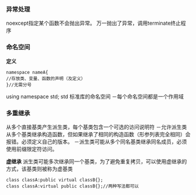 ### **异常处理**
noexcept指定某个函数不会抛出异常。
万一抛出了异常，调用terminate终止程序
### **命名空间**
**定义**
```
namespace nameA{
//存放类、变量、函数的声明（及定义）
}//无需分号
```
using namespace std;
std 标准库的命名空间
－每个命名空间都是一个作用域
### **多重继承**
从多个直接基类产生派生类，每个基类包含一个可选的访问说明符
－允许派生类从多个基类继承构造函数，但如果继承了相同的构造函数（形参列表完全相同）会报错。必须定义自己的版本。
－派生类可能从多个同名基类继承同名成员，必须使用前缀限定符访问。

**虚继承**
派生类可能多次继承同一个基类，为了避免重复拷贝，可以使用虚继承的方式，该基类则被称为虚基类
```
class classA:public virtual classB{};
class classA:virtual public classB{};//两种写法都可以

```


